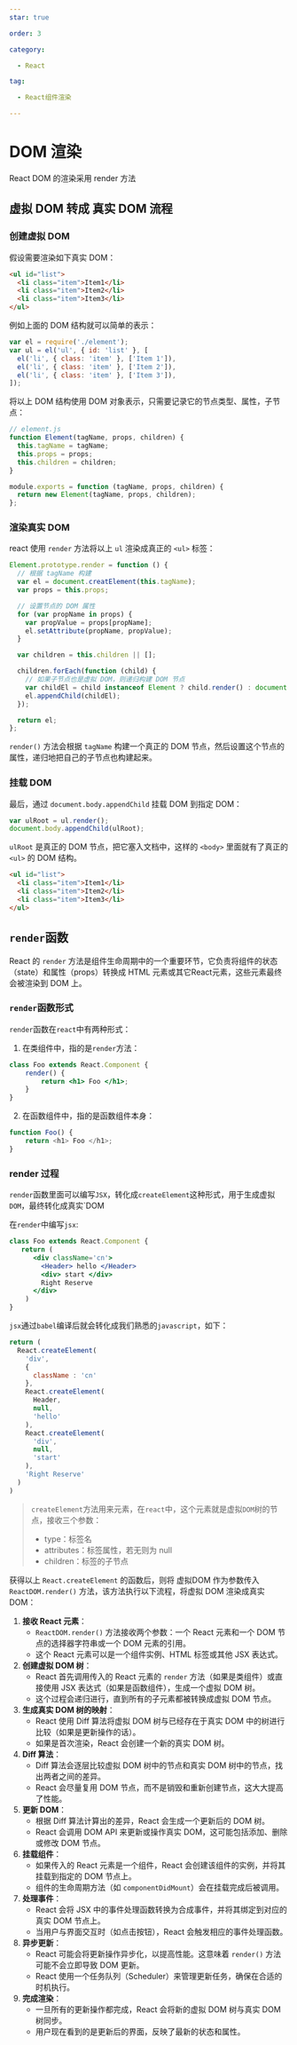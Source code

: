 ```yaml
---
star: true

order: 3

category:

  - React

tag:

  - React组件渲染

---
```




# **DOM 渲染**

React DOM 的渲染采用 render 方法

## **虚拟 DOM 转成 真实 DOM 流程**

### 创建虚拟 DOM 

假设需要渲染如下真实 DOM：

```html
<ul id="list">
  <li class="item">Item1</li>
  <li class="item">Item2</li>
  <li class="item">Item3</li>
</ul>
```

例如上面的 DOM 结构就可以简单的表示：

```js
var el = require('./element');
var ul = el('ul', { id: 'list' }, [
  el('li', { class: 'item' }, ['Item 1']),
  el('li', { class: 'item' }, ['Item 2']),
  el('li', { class: 'item' }, ['Item 3']),
]);
```

将以上 DOM 结构使用 DOM 对象表示，只需要记录它的节点类型、属性，子节点：

```js
// element.js
function Element(tagName, props, children) {
  this.tagName = tagName;
  this.props = props;
  this.children = children;
}

module.exports = function (tagName, props, children) {
  return new Element(tagName, props, children);
};
```

### **渲染真实 DOM**

react 使用 `render` 方法将以上 `ul`  渲染成真正的 `<ul>` 标签：

```js
Element.prototype.render = function () {
  // 根据 tagName 构建
  var el = document.creatElement(this.tagName);
  var props = this.props;

  // 设置节点的 DOM 属性
  for (var propName in props) {
    var propValue = props[propName];
    el.setAttribute(propName, propValue);
  }

  var children = this.children || [];

  children.forEach(function (child) {
    // 如果子节点也是虚拟 DOM，则递归构建 DOM 节点
    var childEl = child instanceof Element ? child.render() : document.createTextNode(child); // 如果字符串,只构建文本节点
    el.appendChild(childEl);
  });

  return el;
};
```

`render()` 方法会根据 `tagName` 构建一个真正的 DOM 节点，然后设置这个节点的属性，递归地把自己的子节点也构建起来。

### **挂载 DOM**

最后，通过 `document.body.appendChild` 挂载 DOM 到指定 DOM：

```js
var ulRoot = ul.render();
document.body.appendChild(ulRoot);
```

`ulRoot` 是真正的 DOM 节点，把它塞入文档中，这样的 `<body>` 里面就有了真正的 `<ul>` 的 DOM 结构。

```html
<ul id="list">
  <li class="item">Item1</li>
  <li class="item">Item2</li>
  <li class="item">Item3</li>
</ul>
```



## `render`函数

React 的 `render` 方法是组件生命周期中的一个重要环节，它负责将组件的状态（state）和属性（props）转换成 HTML 元素或其它React元素，这些元素最终会被渲染到 DOM 上。

### **`render`函数形式**

`render`函数在`react`中有两种形式：

1. 在类组件中，指的是`render`方法：

```jsx
class Foo extends React.Component {
    render() {
        return <h1> Foo </h1>;
    }
}
```

2. 在函数组件中，指的是函数组件本身：

```js
function Foo() {
    return <h1> Foo </h1>;
}
```

### **render 过程**

`render`函数里面可以编写`JSX`，转化成`createElement`这种形式，用于生成虚拟`DOM`，最终转化成真实`DOM

在`render`中编写`jsx`:

```jsx
class Foo extends React.Component {
   return (
      <div className='cn'>
        <Header> hello </Header>
        <div> start </div>
        Right Reserve
      </div>
    )
}

```

`jsx`通过`babel`编译后就会转化成我们熟悉的`javascript`，如下：

```js
return (
  React.createElement(
    'div',
    {
      className : 'cn'
    },
    React.createElement(
      Header,
      null,
      'hello'
    ),
    React.createElement(
      'div',
      null,
      'start'
    ),
    'Right Reserve'
  )
)
```

> `createElement`方法用来元素，在`react`中，这个元素就是虚拟`DOM`树的节点，接收三个参数：
>
> - type：标签名
> - attributes：标签属性，若无则为 null
> - children：标签的子节点

获得以上 `React.createElement`  的函数后，则将 虚拟DOM 作为参数传入 `ReactDOM.render()` 方法，该方法执行以下流程，将虚拟 DOM 渲染成真实 DOM： 

1. **接收 React 元素**：
   - `ReactDOM.render()` 方法接收两个参数：一个 React 元素和一个 DOM 节点的选择器字符串或一个 DOM 元素的引用。
   - 这个 React 元素可以是一个组件实例、HTML 标签或其他 JSX 表达式。
2. **创建虚拟 DOM 树**：
   - React 首先调用传入的 React 元素的 `render` 方法（如果是类组件）或直接使用 JSX 表达式（如果是函数组件），生成一个虚拟 DOM 树。
   - 这个过程会递归进行，直到所有的子元素都被转换成虚拟 DOM 节点。
3. **生成真实 DOM 树的映射**：
   - React 使用 Diff 算法将虚拟 DOM 树与已经存在于真实 DOM 中的树进行比较（如果是更新操作的话）。
   - 如果是首次渲染，React 会创建一个新的真实 DOM 树。
4. **Diff 算法**：
   - Diff 算法会逐层比较虚拟 DOM 树中的节点和真实 DOM 树中的节点，找出两者之间的差异。
   - React 会尽量复用 DOM 节点，而不是销毁和重新创建节点，这大大提高了性能。
5. **更新 DOM**：
   - 根据 Diff 算法计算出的差异，React 会生成一个更新后的 DOM 树。
   - React 会调用 DOM API 来更新或操作真实 DOM，这可能包括添加、删除或修改 DOM 节点。
6. **挂载组件**：
   - 如果传入的 React 元素是一个组件，React 会创建该组件的实例，并将其挂载到指定的 DOM 节点上。
   - 组件的生命周期方法（如 `componentDidMount`）会在挂载完成后被调用。
7. **处理事件**：
   - React 会将 JSX 中的事件处理函数转换为合成事件，并将其绑定到对应的真实 DOM 节点上。
   - 当用户与界面交互时（如点击按钮），React 会触发相应的事件处理函数。
8. **异步更新**：
   - React 可能会将更新操作异步化，以提高性能。这意味着 `render()` 方法可能不会立即导致 DOM 更新。
   - React 使用一个任务队列（Scheduler）来管理更新任务，确保在合适的时机执行。
9. **完成渲染**：
   - 一旦所有的更新操作都完成，React 会将新的虚拟 DOM 树与真实 DOM 树同步。
   - 用户现在看到的是更新后的界面，反映了最新的状态和属性。
